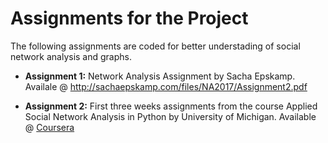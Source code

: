 # Assignments for the Project

The following assignments are coded for better understading of social network analysis and graphs.

* **Assignment 1:** Network Analysis Assignment by Sacha Epskamp. Availale @ http://sachaepskamp.com/files/NA2017/Assignment2.pdf

* **Assignment 2:** First three weeks assignments from the course Applied Social Network Analysis in Python by University of Michigan.
Available @ [Coursera](https://www.coursera.org/learn/python-social-network-analysis)
